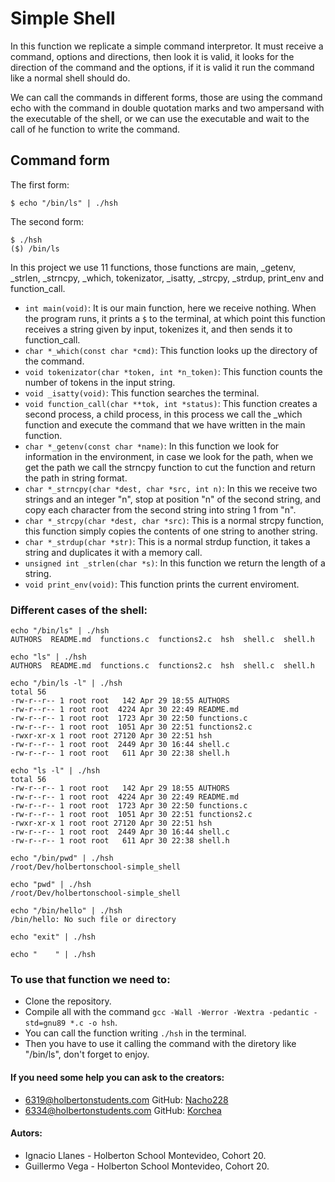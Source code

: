 # Simple Shell

In this function we replicate a simple command interpretor. It must receive a command, options and directions, then look it is valid, it looks for the direction of the command and the options, if it is valid it run the command like a normal shell should do.

We can call the commands in different forms, those are using the command echo with the command in double quotation marks and two ampersand with the executable of the shell, or we can use the executable and wait to the call of he function to write the command.

## Command form
The first form: 
```
$ echo "/bin/ls" | ./hsh
```
The second form: 
```
$ ./hsh
($) /bin/ls
```

In this project we use 11 functions, those functions are main, _getenv, _strlen, _strncpy, _which, tokenizator, _isatty, _strcpy, _strdup, print_env and function_call.
- `int main(void)`: It is our main function, here we receive nothing. When the program runs, it prints a `$` to the terminal, at which point this function receives a string given by input, tokenizes it, and then sends it to function_call.
- `char *_which(const char *cmd)`: This function looks up the directory of the command.
- `void tokenizator(char *token, int *n_token)`: This function counts the number of tokens in the input string.
- `void _isatty(void)`: This function searches the terminal.
- `void function_call(char **tok, int *status)`: This function creates a second process, a child process, in this process we call the _which function and execute the command that we have written in the main function.
- `char *_getenv(const char *name)`: In this function we look for information in the environment, in case we look for the path, when we get the path we call the strncpy function to cut the function and return the path in string format.
- `char *_strncpy(char *dest, char *src, int n)`: In this we receive two strings and an integer "n", stop at position "n" of the second string, and copy each character from the second string into string 1 from "n".
- `char *_strcpy(char *dest, char *src)`: This is a normal strcpy function, this function simply copies the contents of one string to another string.
- `char *_strdup(char *str)`: This is a normal strdup function, it takes a string and duplicates it with a memory call.
- `unsigned int _strlen(char *s)`: In this function we return the length of a string.
- `void print_env(void)`: This function prints the current enviroment.

### Different cases of the shell:
```
echo "/bin/ls" | ./hsh
AUTHORS  README.md  functions.c  functions2.c  hsh  shell.c  shell.h
```
```
echo "ls" | ./hsh
AUTHORS  README.md  functions.c  functions2.c  hsh  shell.c  shell.h
```
```
echo "/bin/ls -l" | ./hsh
total 56
-rw-r--r-- 1 root root   142 Apr 29 18:55 AUTHORS
-rw-r--r-- 1 root root  4224 Apr 30 22:49 README.md
-rw-r--r-- 1 root root  1723 Apr 30 22:50 functions.c
-rw-r--r-- 1 root root  1051 Apr 30 22:51 functions2.c
-rwxr-xr-x 1 root root 27120 Apr 30 22:51 hsh
-rw-r--r-- 1 root root  2449 Apr 30 16:44 shell.c
-rw-r--r-- 1 root root   611 Apr 30 22:38 shell.h
```
```
echo "ls -l" | ./hsh
total 56
-rw-r--r-- 1 root root   142 Apr 29 18:55 AUTHORS
-rw-r--r-- 1 root root  4224 Apr 30 22:49 README.md
-rw-r--r-- 1 root root  1723 Apr 30 22:50 functions.c
-rw-r--r-- 1 root root  1051 Apr 30 22:51 functions2.c
-rwxr-xr-x 1 root root 27120 Apr 30 22:51 hsh
-rw-r--r-- 1 root root  2449 Apr 30 16:44 shell.c
-rw-r--r-- 1 root root   611 Apr 30 22:38 shell.h
```
```
echo "/bin/pwd" | ./hsh
/root/Dev/holbertonschool-simple_shell
```
```
echo "pwd" | ./hsh
/root/Dev/holbertonschool-simple_shell
```
```
echo "/bin/hello" | ./hsh
/bin/hello: No such file or directory
```
```
echo "exit" | ./hsh
```
```
echo "    " | ./hsh
```

### To use that function we need to:
- Clone the repository.
- Compile all with the command `gcc -Wall -Werror -Wextra -pedantic -std=gnu89 *.c -o hsh`.
- You can call the function writing `./hsh` in the terminal.
- Then you have to use it calling the command with the diretory like "/bin/ls", don't forget to enjoy.

#### If you need some help you can ask to the creators: 
- 6319@holbertonstudents.com GitHub: [Nacho228](https://github.com/Nacho228)
- 6334@holbertonstudents.com GitHub: [Korchea](https://github.com/Korchea)

#### Autors:
- Ignacio Llanes - Holberton School Montevideo, Cohort 20.
- Guillermo Vega - Holberton School Montevideo, Cohort 20.
